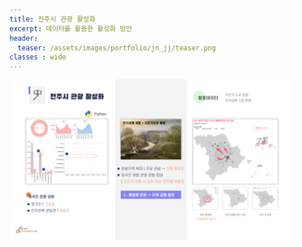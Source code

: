 ```yaml
---
title: 전주시 관광 활성화
excerpt: 데이터를 활용한 활성화 방안
header:
  teaser: /assets/images/portfolio/jn_jj/teaser.png
classes : wide
---
```


![foo](/assets/images/portfolio/jn_jj/result.png)